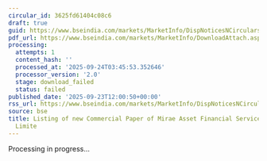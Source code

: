 ```yaml
---
circular_id: 3625fd61404c08c6
draft: true
guid: https://www.bseindia.com/markets/MarketInfo/DispNoticesNCirculars.aspx?Noticeid={17DE6006-44A0-4E1C-9A59-A602455FFDDC}&noticeno=20250923-44&dt=09/23/2025&icount=44&totcount=84&flag=0
pdf_url: https://www.bseindia.com/markets/MarketInfo/DownloadAttach.aspx?id=20250923-44&attachedId=
processing:
  attempts: 1
  content_hash: ''
  processed_at: '2025-09-24T03:45:53.352646'
  processor_version: '2.0'
  stage: download_failed
  status: failed
published_date: '2025-09-23T12:00:50+00:00'
rss_url: https://www.bseindia.com/markets/MarketInfo/DispNoticesNCirculars.aspx?Noticeid={17DE6006-44A0-4E1C-9A59-A602455FFDDC}&noticeno=20250923-44&dt=09/23/2025&icount=44&totcount=84&flag=0
source: bse
title: Listing of new Commercial Paper of Mirae Asset Financial Services (India) Private
  Limite
---
```


Processing in progress...
